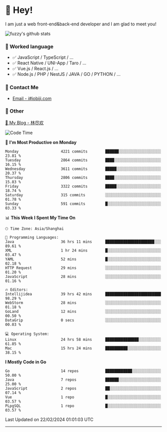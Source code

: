 # 👋 Hey!

I am just a web front-end&back-end developer and I am glad to meet you!

![fuzzy's github stats](https://github-readme-stats.vercel.app/api?username=JaydenForYou&&show_icons=true&&title_color=1abc9c&&icon_color=1abc9c)


### 📝 Worked language

- ✅ JavaScript / TypeScript / ...
- ✅ React Native / UNI-App / Taro / ...
- ✅ Vue.js / React.js / ...
- ✅ Node.js / PHP / NestJS / JAVA / GO / PYTHON / ...

### 📮 Contact Me

- [Email - i#iobiji.com](mailto:i@iobiji.com)


### 🤪 Other

[📌 My Blog - 林尽欢](https://iobiji.com)

<!--START_SECTION:waka-->
![Code Time](http://img.shields.io/badge/Code%20Time-211%20hrs%2028%20mins-blue)

📅 **I'm Most Productive on Monday** 

```text
Monday                   4221 commits        ██████░░░░░░░░░░░░░░░░░░░   23.81 % 
Tuesday                  2864 commits        ████░░░░░░░░░░░░░░░░░░░░░   16.15 % 
Wednesday                3611 commits        █████░░░░░░░░░░░░░░░░░░░░   20.37 % 
Thursday                 2806 commits        ████░░░░░░░░░░░░░░░░░░░░░   15.83 % 
Friday                   3322 commits        █████░░░░░░░░░░░░░░░░░░░░   18.74 % 
Saturday                 315 commits         ░░░░░░░░░░░░░░░░░░░░░░░░░   01.78 % 
Sunday                   591 commits         █░░░░░░░░░░░░░░░░░░░░░░░░   03.33 % 
```


📊 **This Week I Spent My Time On** 

```text
🕑︎ Time Zone: Asia/Shanghai

💬 Programming Languages: 
Java                     36 hrs 11 mins      ██████████████████████░░░   89.61 % 
XML                      1 hr 24 mins        █░░░░░░░░░░░░░░░░░░░░░░░░   03.47 % 
YAML                     52 mins             █░░░░░░░░░░░░░░░░░░░░░░░░   02.18 % 
HTTP Request             29 mins             ░░░░░░░░░░░░░░░░░░░░░░░░░   01.20 % 
JavaScript               28 mins             ░░░░░░░░░░░░░░░░░░░░░░░░░   01.16 % 

🔥 Editors: 
Intellijidea             39 hrs 42 mins      █████████████████████████   98.29 % 
WebStorm                 28 mins             ░░░░░░░░░░░░░░░░░░░░░░░░░   01.18 % 
GoLand                   12 mins             ░░░░░░░░░░░░░░░░░░░░░░░░░   00.50 % 
DataGrip                 0 secs              ░░░░░░░░░░░░░░░░░░░░░░░░░   00.03 % 

💻 Operating System: 
Linux                    24 hrs 58 mins      ███████████████░░░░░░░░░░   61.85 % 
Mac                      15 hrs 24 mins      ██████████░░░░░░░░░░░░░░░   38.15 % 
```

**I Mostly Code in Go** 

```text
Go                       14 repos            ████████████░░░░░░░░░░░░░   50.00 % 
Java                     7 repos             ██████░░░░░░░░░░░░░░░░░░░   25.00 % 
JavaScript               2 repos             ██░░░░░░░░░░░░░░░░░░░░░░░   07.14 % 
Vue                      1 repo              █░░░░░░░░░░░░░░░░░░░░░░░░   03.57 % 
PLpgSQL                  1 repo              █░░░░░░░░░░░░░░░░░░░░░░░░   03.57 % 
```




 Last Updated on 22/02/2024 01:01:03 UTC
<!--END_SECTION:waka-->
---
